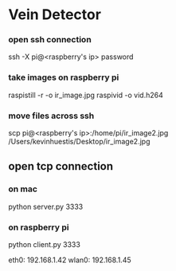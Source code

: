 ﻿# Vein Detector

### open ssh connection
ssh -X pi@<raspberry's ip>
password

### take images on raspberry pi
raspistill -r -o ir_image.jpg
raspivid -o vid.h264

### move files across ssh
scp pi@<raspberry's ip>:/home/pi/ir_image2.jpg /Users/kevinhuestis/Desktop/ir_image2.jpg

## open tcp connection
### on mac
python server.py <computer-ip> 3333

### on raspberry pi
python client.py <computer-ip> 3333

eth0: 192.168.1.42
wlan0: 192.168.1.45
